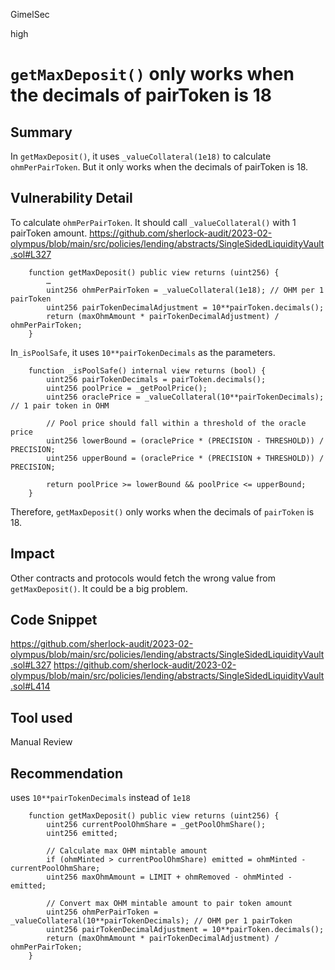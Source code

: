 GimelSec

high

# `getMaxDeposit()` only works when the decimals of pairToken is 18

## Summary

In `getMaxDeposit()`, it uses `_valueCollateral(1e18)` to calculate `ohmPerPairToken`. But it only works when the decimals of pairToken is 18. 

## Vulnerability Detail

To calculate `ohmPerPairToken`. It should call `_valueCollateral()` with 1 pairToken amount.
https://github.com/sherlock-audit/2023-02-olympus/blob/main/src/policies/lending/abstracts/SingleSidedLiquidityVault.sol#L327
```solidity
    function getMaxDeposit() public view returns (uint256) {
        …
        uint256 ohmPerPairToken = _valueCollateral(1e18); // OHM per 1 pairToken
        uint256 pairTokenDecimalAdjustment = 10**pairToken.decimals();
        return (maxOhmAmount * pairTokenDecimalAdjustment) / ohmPerPairToken;
    }
```

In`_isPoolSafe`, it uses `10**pairTokenDecimals` as the parameters.
```solidity
    function _isPoolSafe() internal view returns (bool) {
        uint256 pairTokenDecimals = pairToken.decimals();
        uint256 poolPrice = _getPoolPrice();
        uint256 oraclePrice = _valueCollateral(10**pairTokenDecimals); // 1 pair token in OHM

        // Pool price should fall within a threshold of the oracle price
        uint256 lowerBound = (oraclePrice * (PRECISION - THRESHOLD)) / PRECISION;
        uint256 upperBound = (oraclePrice * (PRECISION + THRESHOLD)) / PRECISION;

        return poolPrice >= lowerBound && poolPrice <= upperBound;
    }
```

Therefore, `getMaxDeposit()` only works when the decimals of `pairToken` is 18.

## Impact

Other contracts and protocols would fetch the wrong value from `getMaxDeposit()`. It could be a big problem.

## Code Snippet

https://github.com/sherlock-audit/2023-02-olympus/blob/main/src/policies/lending/abstracts/SingleSidedLiquidityVault.sol#L327
https://github.com/sherlock-audit/2023-02-olympus/blob/main/src/policies/lending/abstracts/SingleSidedLiquidityVault.sol#L414


## Tool used

Manual Review

## Recommendation

uses `10**pairTokenDecimals` instead of `1e18`
```solidity
    function getMaxDeposit() public view returns (uint256) {
        uint256 currentPoolOhmShare = _getPoolOhmShare();
        uint256 emitted;

        // Calculate max OHM mintable amount
        if (ohmMinted > currentPoolOhmShare) emitted = ohmMinted - currentPoolOhmShare;
        uint256 maxOhmAmount = LIMIT + ohmRemoved - ohmMinted - emitted;

        // Convert max OHM mintable amount to pair token amount
        uint256 ohmPerPairToken = _valueCollateral(10**pairTokenDecimals); // OHM per 1 pairToken
        uint256 pairTokenDecimalAdjustment = 10**pairToken.decimals();
        return (maxOhmAmount * pairTokenDecimalAdjustment) / ohmPerPairToken;
    }
```
